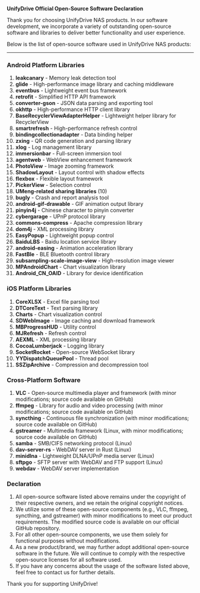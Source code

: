 **UnifyDrive Official Open-Source Software Declaration**

Thank you for choosing UnifyDrive NAS products. In our software development, we incorporate a variety of outstanding open-source software and libraries to deliver better functionality and user experience.

Below is the list of open-source software used in UnifyDrive NAS products:

---

### **Android Platform Libraries**
1. **leakcanary** - Memory leak detection tool
2. **glide** - High-performance image library and caching middleware
3. **eventbus** - Lightweight event bus framework
4. **retrofit** - Simplified HTTP API framework
5. **converter-gson** - JSON data parsing and exporting tool
6. **okhttp** - High-performance HTTP client library
7. **BaseRecyclerViewAdapterHelper** - Lightweight helper library for RecyclerView
8. **smartrefresh** - High-performance refresh control
9. **bindingcollectionadapter** - Data binding helper
10. **zxing** - QR code generation and parsing library
11. **xlog** - Log management library
12. **immersionbar** - Full-screen immersion tool
13. **agentweb** - WebView enhancement framework
14. **PhotoView** - Image zooming framework
15. **ShadowLayout** - Layout control with shadow effects
16. **flexbox** - Flexible layout framework
17. **PickerView** - Selection control
18. **UMeng-related sharing libraries** (10)
19. **bugly** - Crash and report analysis tool
20. **android-gif-drawable** - GIF animation output library
21. **pinyin4j** - Chinese character to pinyin converter
22. **cybergarage** - UPnP protocol library
23. **commons-compress** - Apache compression library
24. **dom4j** - XML processing library
25. **EasyPopup** - Lightweight popup control
26. **BaiduLBS** - Baidu location service library
27. **android-easing** - Animation acceleration library
28. **FastBle** - BLE Bluetooth control library
29. **subsampling-scale-image-view** - High-resolution image viewer
30. **MPAndroidChart** - Chart visualization library
31. **Android_CN_OAID** - Library for device identification

### **iOS Platform Libraries**
1. **CoreXLSX** - Excel file parsing tool
2. **DTCoreText** - Text parsing library
3. **Charts** - Chart visualization control
4. **SDWebImage** - Image caching and download framework
5. **MBProgressHUD** - Utility control
6. **MJRefresh** - Refresh control
7. **AEXML** - XML processing library
8. **CocoaLumberjack** - Logging library
9. **SocketRocket** - Open-source WebSocket library
10. **YYDispatchQueuePool** - Thread pool
11. **SSZipArchive** - Compression and decompression tool

### **Cross-Platform Software**
1. **VLC** - Open-source multimedia player and framework (with minor modifications; source code available on GitHub)
2. **ffmpeg** - Library for audio and video processing (with minor modifications; source code available on GitHub)
3. **syncthing** - Continuous file synchronization (with minor modifications; source code available on GitHub)
4. **gstreamer** - Multimedia framework (Linux, with minor modifications; source code available on GitHub)
5. **samba** - SMB/CIFS networking protocol (Linux)
6. **dav-server-rs** - WebDAV server in Rust (Linux)
7. **minidlna** - Lightweight DLNA/UPnP media server (Linux)
8. **sftpgo** - SFTP server with WebDAV and FTP support (Linux)
9. **webdav** - WebDAV server implementation

### **Declaration**  
1. All open-source software listed above remains under the copyright of their respective owners, and we retain the original copyright notices.  
2. We utilize some of these open-source components (e.g., VLC, ffmpeg, syncthing, and gstreamer) with minor modifications to meet our product requirements. The modified source code is available on our official GitHub repository.  
3. For all other open-source components, we use them solely for functional purposes without modifications.  
4. As a new product/brand, we may further adopt additional open-source software in the future. We will continue to comply with the respective open-source licenses for all software used.  
5. If you have any concerns about the usage of the software listed above, feel free to contact us for further details.  


Thank you for supporting UnifyDrive!

